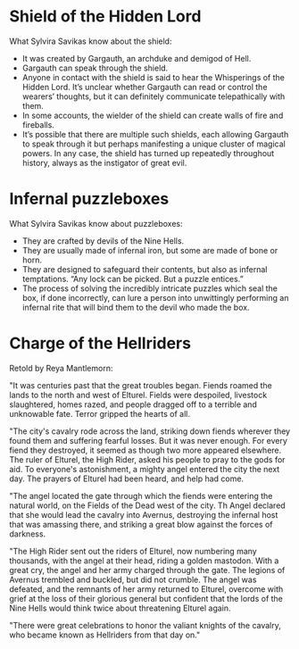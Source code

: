 # Shield of the Hidden Lord

What Sylvira Savikas know about the shield:

- It was created by Gargauth, an archduke and demigod of Hell.
- Gargauth can speak through the shield.
- Anyone in contact with the shield is said to hear the Whisperings of the Hidden Lord. It’s unclear whether Gargauth can read or control the wearers’ thoughts, but it can definitely communicate telepathically with them.
- In some accounts, the wielder of the shield can create walls of fire and fireballs.
- It’s possible that there are multiple such shields, each allowing Gargauth to speak through it but perhaps manifesting a unique cluster of magical powers. In any case, the shield has turned up repeatedly throughout history, always as the instigator of great evil.


# Infernal puzzleboxes

What Sylvira Savikas know about puzzleboxes:

- They are crafted by devils of the Nine Hells.
- They are usually made of infernal iron, but some are made of bone or horn.
- They are designed to safeguard their contents, but also as infernal temptations. “Any lock can be picked. But a puzzle entices.”
- The process of solving the incredibly intricate puzzles which seal the box, if done incorrectly, can lure a person into unwittingly performing an infernal rite that will bind them to the devil who made the box.

# Charge of the Hellriders

Retold by Reya Mantlemorn: 

"It was centuries past that the great troubles began. Fiends roamed the lands to the north and west of Elturel. Fields were despoiled, livestock slaughtered, homes razed, and people dragged off to a terrible and unknowable fate. Terror gripped the hearts of all.

"The city's cavalry rode across the land, striking down fiends wherever they found them and suffering fearful losses. But it was never enough. For every fiend they destroyed, it seemed as though two more appeared elsewhere. The ruler of Elturel, the High Rider, asked his people to pray to the gods for aid. To everyone's astonishment, a mighty angel entered the city the next day. The prayers of Elturel had been heard, and help had come.

"The angel located the gate through which the fiends were entering the natural world, on the Fields of the Dead west of the city. Th Angel declared that she would lead the cavalry into Avernus, destroying the infernal host that was amassing there, and striking a great blow against the forces of darkness.

"The High Rider sent out the riders of Elturel, now numbering many thousands, with the angel at their head, riding a golden mastodon. With a great cry, the angel and her army charged through the gate. The legions of Avernus trembled and buckled, but did not crumble. The angel was defeated, and the remnants of her army returned to Elturel, overcome with grief at the loss of their glorious general but confident that the lords of the Nine Hells would think twice about threatening Elturel again.

"There were great celebrations to honor the valiant knights of the cavalry, who became known as Hellriders from that day on."
